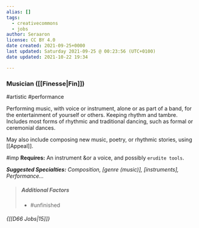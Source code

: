 ```yaml
---
alias: []
tags:
  - creativecommons
  - jobs
author: Seraaron
license: CC BY 4.0
date created: 2021-09-25+0000
last updated: Saturday 2021-09-25 @ 00:23:56 (UTC+0100)
date updated: 2021-10-22 19:34

---
```


### Musician ([[Finesse|Fin]])

#artistic #performance

Performing music, with voice or instrument, alone or as part of a band, for the entertainment of yourself or others. Keeping rhythm and tambre. Includes most forms of rhythmic and traditional dancing, such as formal or ceremonial dances.

May also include composing new music, poetry, or rhythmic stories, using [[Appeal]].

#imp **Requires:** An instrument &or a voice, and possibly `erudite tools`.

_**Suggested Specialties:** Composition, [genre (music)], [instruments], Performance…_

> ##### Additional Factors
>
> -   #unfinished

###### {[[D66 Jobs|15]]}
